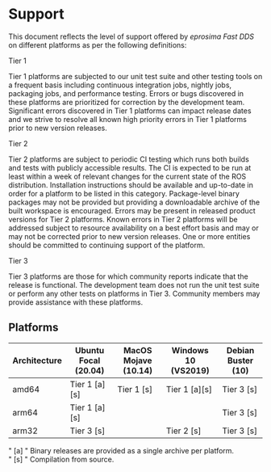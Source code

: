 # Support

This document reflects the level of support offered by *eprosima Fast DDS* on different platforms as per the following
definitions:

Tier 1

Tier 1 platforms are subjected to our unit test suite and other testing tools on a frequent basis including continuous
integration jobs, nightly jobs, packaging jobs, and performance testing.
Errors or bugs discovered in these platforms are prioritized for correction by the development team.
Significant errors discovered in Tier 1 platforms can impact release dates and we strive to resolve all known high
priority errors in Tier 1 platforms prior to new version releases.

Tier 2

Tier 2 platforms are subject to periodic CI testing which runs both builds and tests with publicly accessible results.
The CI is expected to be run at least within a week of relevant changes for the current state of the ROS distribution.
Installation instructions should be available and up-to-date in order for a platform to be listed in this category.
Package-level binary packages may not be provided but providing a downloadable archive of the built workspace is
encouraged.
Errors may be present in released product versions for Tier 2 platforms.
Known errors in Tier 2 platforms will be addressed subject to resource availability on a best effort basis and may or
may not be corrected prior to new version releases.
One or more entities should be committed to continuing support of the platform.

Tier 3

Tier 3 platforms are those for which community reports indicate that the release is functional.
The development team does not run the unit test suite or perform any other tests on platforms in Tier 3.
Community members may provide assistance with these platforms.

## Platforms

|Architecture|Ubuntu Focal (20.04)|MacOS Mojave (10.14)|Windows 10 (VS2019)|Debian Buster (10)|
|------------|--------------------|--------------------|-------------------|------------------|
|amd64       |Tier 1 [a][s]       |Tier 1 [s]          |Tier 1 [a][s]      |Tier 3 [s]        |
|arm64       |Tier 1 [a][s]       |                    |                   |Tier 3 [s]        |
|arm32       |Tier 3 [s]          |                    |Tier 2 [s]         |Tier 3 [s]        |

" [a] " Binary releases are provided as a single archive per platform.\
" [s] " Compilation from source.